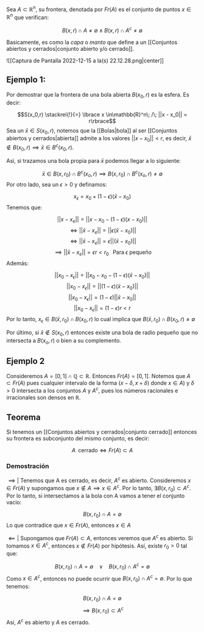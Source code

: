 Sea $A\subset\mathbb{R}^n$, su frontera, denotada por $Fr(A)$ es el conjunto de puntos $x\in\mathbb{R}^n$ que verifican: 

$$ B(x,r)\cap A\neq\emptyset\;\land\;B(x,r)\cap A^c\neq\emptyset$$

Basicamente, es como la *capa* o *manto* que define a un [[Conjuntos abiertos y cerrados|conjunto abierto y/o cerrado]]. 

![[Captura de Pantalla 2022-12-15 a la(s) 22.12.28.png|center]]


## Ejemplo 1: 

Por demostrar que la frontera de una bola abierta $B(x_0, r)$ es la esfera.  Es decir: 

$$S(x_0,r) \stackrel{!}{=} \lbrace x \in\mathbb{R}^n\; /\; ||x - x_0|| = r\rbrace$$ 
Sea un $\bar{x} \in S(x_0,r)$, notemos que la [[Bolas|bola]] al ser [[Conjuntos abiertos y cerrados|abierta]] admite a los valores $||x-x_0|| < r$, es decir, $\bar{x} \notin B(x_0,r)\implies\bar{x} \in B^c(x_0,r)$.

Asi, si trazamos una bola propia para $\bar{x}$ podemos llegar a lo siguiente: 

$$\bar{x} \in B(x, r_0) \cap B^c(x_o,r) \implies B(x, r_0) \cap B^c(x_o,r) \neq \emptyset $$ 
Por otro lado, sea un $\epsilon > 0$ y definamos: 

$$x_\epsilon = x_0 + (1-\epsilon)(\bar{x} - x_0)$$ 
Tenemos que: 

$$|| x - x_e || = || x - x_0 - (1-\epsilon)(x-x_0) ||$$ $$\iff || \bar{x} - x_e || = || \epsilon (\bar{x} - x_0) || $$ $$\iff || \bar{x} - x_e || = \epsilon ||(\bar{x} - x_0)|| $$ $$\implies || \bar{x} - x_e || = \epsilon r < r_0 \;\;\;\text{Para}\;\epsilon\;\text{pequeño}$$ 
Además: 

$$ ||x_0 - x_\epsilon|| = ||x_0 - x_0 - (1 - \epsilon)(\bar{x} - x_0)|| $$ $$ ||x_0 - x_\epsilon|| = ||(1-\epsilon)(\bar{x}-x_0)|| $$
$$ ||x_0 - x_\epsilon|| = (1-\epsilon)|| \bar{x} - x_0 || $$ 
$$ ||x_0 - x_\epsilon|| = (1-\epsilon)r < r $$ 
Por lo tanto, $x_\epsilon \in B(\bar{x}, r_0) \cap B(x_0,r)$ lo cual implica que $B(\bar{x},r_0) \cap B(x_0,r) \neq \emptyset$ 

Por último, si $\bar{x} \notin S(x_0,r)$ entonces existe una bola de radio pequeño que no intersecta a $B(x_o,r)$ o bien a su complemento. 

## Ejemplo 2

Consideremos $A = [0,1] \cap \mathbb{Q} \subset \mathbb{R}$. Entonces $Fr(A) = [0,1]$. Notemos que $A \subset Fr(A)$ pues cualquier intervalo de la forma $(x-\delta, x+\delta)$ donde $x\in A)$ y $\delta > 0$ intersecta a los conjuntos $A$ y $A^c$, pues los números racionales e irracionales son densos en $\mathbb{R}$. 

## Teorema 

Si tenemos un [[Conjuntos abiertos y cerrados|conjunto cerrado]] entonces su frontera es subconjunto del mismo conjunto, es decir: 

$$ A\;\;\text{cerrado}\iff Fr(A)\subset A$$ 
### Demostración 

$\implies |$  Tenemos que A es cerrado, es decir, $A^c$ es abierto. Consideremos $x \in Fr(A)$ y supongamos que $x \notin A \implies x \in A^c$. Por lo tanto, $\exists B(x,r_0) \subset A^c$. Por lo tanto, si intersectamos a la bola con A vamos a tener el conjunto vacio: 

$$ B(x,r_0) \cap A = \emptyset $$ 
Lo que contradice que $x\in Fr(A)$, entonces $x\in A$ 

$\impliedby |$ Supongamos que $Fr(A) \subset A$, entonces veremos que $A^c$ es abierto.  Si tomamos $x \in A^c$, entonces $x\notin Fr(A)$ por hipótesis. Así, existe $r_0 > 0$ tal que: 

$$ B(x, r_0) \cap A = \emptyset\enspace\enspace\lor\enspace\enspace B(x, r_0)\cap A^c = \emptyset$$ 
Como $x \in A^c$, entonces no puede ocurrir que $B(x, r_0) \cap A^c = \emptyset$. Por lo que tenemos: 

$$ B(x,r_0) \cap A = \emptyset $$ $$ \implies B(x,r_0) \subset A^c$$ Así, $A^c$ es abierto y $A$ es cerrado. 